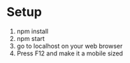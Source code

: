 # Setup

1. npm install
2. npm start
3. go to localhost on your web browser
4. Press F12 and make it a mobile sized
